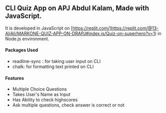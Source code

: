 ## CLI Quiz App on APJ Abdul Kalam, Made with JavaScript.

It is developed in JavaScript on [https://replit.com/]https://replit.com/@13-AliAli/MARKONE-QUIZ-APP-ON-DRAPJ#index.js/Quiz-on-superhero?v=1) in Node.js environment.

#### Packages Used

- readline-sync : for taking user input on CLI
- chalk: for formatting text printed on CLI

#### Features

- Multiple Choice Questions
- Takes User's Name as Input
- Has Ability to check highscores
- Ask multiple questions, check answer is correct or not
